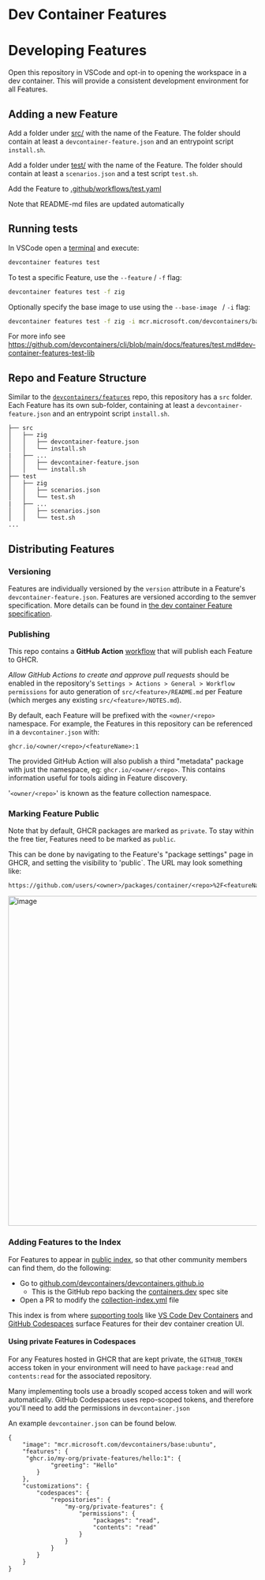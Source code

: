 # Dev Container Features

<!-- This part is update automatically by .github/workflows/update-readme.yaml -->
<!-- START_FEATURE_LIST -->
<!-- END_FEATURE_LIST -->


# Developing Features

Open this repository in VSCode and opt-in to opening the workspace in a dev container.  This will provide a consistent development environment for all Features.

## Adding a new Feature
Add a folder under [src/](src/) with the name of the Feature. The folder should contain at least a `devcontainer-feature.json` and an entrypoint script `install.sh`.

Add a folder under [test/](test/) with the name of the Feature. The folder should contain at least a `scenarios.json` and a test script `test.sh`.

Add the Feature to [.github/workflows/test.yaml](.github/workflows/test.yaml)

Note that README-md files are updated automatically

## Running tests
In VSCode open a [terminal](https://code.visualstudio.com/docs/terminal/basics) and execute:

``` sh
devcontainer features test
```

To test a specific Feature, use the `--feature` / `-f` flag:

``` sh
devcontainer features test -f zig
```

Optionally specify the base image to use using the `--base-image ` / `-i` flag:

``` sh
devcontainer features test -f zig -i mcr.microsoft.com/devcontainers/base:jammy
```

For more info see https://github.com/devcontainers/cli/blob/main/docs/features/test.md#dev-container-features-test-lib

## Repo and Feature Structure

Similar to the [`devcontainers/features`](https://github.com/devcontainers/features) repo, this repository has a `src` folder.  Each Feature has its own sub-folder, containing at least a `devcontainer-feature.json` and an entrypoint script `install.sh`.

```
├── src
│   ├── zig
│   │   ├── devcontainer-feature.json
│   │   └── install.sh
|   ├── ...
│   │   ├── devcontainer-feature.json
│   │   └── install.sh
├── test
│   ├── zig
│   │   ├── scenarios.json
│   │   └── test.sh
|   ├── ...
│   │   ├── scenarios.json
│   │   └── test.sh
...
```

## Distributing Features

### Versioning

Features are individually versioned by the `version` attribute in a Feature's `devcontainer-feature.json`.  Features are versioned according to the semver specification. More details can be found in [the dev container Feature specification](https://containers.dev/implementors/features/#versioning).

### Publishing

This repo contains a **GitHub Action** [workflow](.github/workflows/release.yaml) that will publish each Feature to GHCR.

_Allow GitHub Actions to create and approve pull requests_ should be enabled in the repository's `Settings > Actions > General > Workflow permissions` for auto generation of `src/<feature>/README.md` per Feature (which merges any existing `src/<feature>/NOTES.md`).

By default, each Feature will be prefixed with the `<owner/<repo>` namespace.  For example, the Features in this repository can be referenced in a `devcontainer.json` with:

```
ghcr.io/<owner/<repo>/<featureName>:1
```

The provided GitHub Action will also publish a third "metadata" package with just the namespace, eg: `ghcr.io/<owner/<repo>`.  This contains information useful for tools aiding in Feature discovery.

'`<owner/<repo>`' is known as the feature collection namespace.

### Marking Feature Public

Note that by default, GHCR packages are marked as `private`.  To stay within the free tier, Features need to be marked as `public`.

This can be done by navigating to the Feature's "package settings" page in GHCR, and setting the visibility to 'public`.  The URL may look something like:

```
https://github.com/users/<owner>/packages/container/<repo>%2F<featureName>/settings
```

<img width="669" alt="image" src="https://user-images.githubusercontent.com/23246594/185244705-232cf86a-bd05-43cb-9c25-07b45b3f4b04.png">

### Adding Features to the Index

For Features to appear in [public index](https://containers.dev/features), so that other community members can find them, do the following:

* Go to [github.com/devcontainers/devcontainers.github.io](https://github.com/devcontainers/devcontainers.github.io)
  * This is the GitHub repo backing the [containers.dev](https://containers.dev/) spec site
* Open a PR to modify the [collection-index.yml](https://github.com/devcontainers/devcontainers.github.io/blob/gh-pages/_data/collection-index.yml) file

This index is from where [supporting tools](https://containers.dev/supporting) like [VS Code Dev Containers](https://marketplace.visualstudio.com/items?itemName=ms-vscode-remote.remote-containers) and [GitHub Codespaces](https://github.com/features/codespaces) surface Features for their dev container creation UI.

#### Using private Features in Codespaces

For any Features hosted in GHCR that are kept private, the `GITHUB_TOKEN` access token in your environment will need to have `package:read` and `contents:read` for the associated repository.

Many implementing tools use a broadly scoped access token and will work automatically.  GitHub Codespaces uses repo-scoped tokens, and therefore you'll need to add the permissions in `devcontainer.json`

An example `devcontainer.json` can be found below.

```jsonc
{
    "image": "mcr.microsoft.com/devcontainers/base:ubuntu",
    "features": {
     "ghcr.io/my-org/private-features/hello:1": {
            "greeting": "Hello"
        }
    },
    "customizations": {
        "codespaces": {
            "repositories": {
                "my-org/private-features": {
                    "permissions": {
                        "packages": "read",
                        "contents": "read"
                    }
                }
            }
        }
    }
}
```
